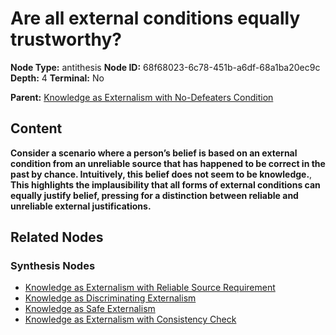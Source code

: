 # Are all external conditions equally trustworthy?

**Node Type:** antithesis
**Node ID:** 68f68023-6c78-451b-a6df-68a1ba20ec9c
**Depth:** 4
**Terminal:** No

**Parent:** [Knowledge as Externalism with No-Defeaters Condition](knowledge-as-externalism-with-no-defeaters-condition-synthesis-442a7a42-5882-4e24-ad6d-fc71efb36192.md)

## Content

**Consider a scenario where a person’s belief is based on an external condition from an unreliable source that has happened to be correct in the past by chance. Intuitively, this belief does not seem to be knowledge.**, **This highlights the implausibility that all forms of external conditions can equally justify belief, pressing for a distinction between reliable and unreliable external justifications.**

## Related Nodes

### Synthesis Nodes

- [Knowledge as Externalism with Reliable Source Requirement](knowledge-as-externalism-with-reliable-source-requirement-synthesis-848a2f16-2e96-42f7-b77b-879a8f122045.md)
- [Knowledge as Discriminating Externalism](knowledge-as-discriminating-externalism-synthesis-1644a37e-f72d-4076-8e6b-737422b36c53.md)
- [Knowledge as Safe Externalism](knowledge-as-safe-externalism-synthesis-a272cb3c-54f7-4cfc-99e9-02fcc2517701.md)
- [Knowledge as Externalism with Consistency Check](knowledge-as-externalism-with-consistency-check-synthesis-622c71bd-6f1c-43fb-bb27-b8462273ec72.md)
